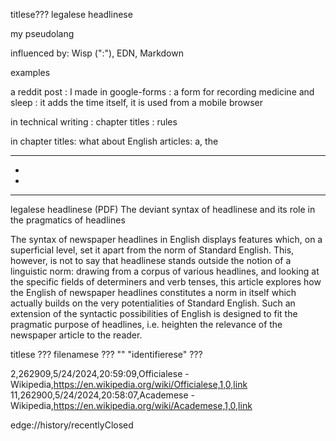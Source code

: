 

titlese???
	legalese
	headlinese




my pseudolang


influenced by:  Wisp (":"), EDN, Markdown


examples

a reddit post : I made in google-forms : a form for recording medicine and sleep : it adds the time itself, it is used from a mobile browser


in technical writing : chapter titles : rules



in chapter titles: what about English articles: a, the




-------------
-

-

-------



legalese
headlinese
(PDF) The deviant syntax of headlinese and its role in the pragmatics of headlines

The syntax of newspaper headlines in English displays features which, on a superficial level, set it apart from the norm of Standard English. This, however, is not to say that headlinese stands outside the notion of a linguistic norm: drawing from a corpus of various headlines, and looking at the specific fields of determiners and verb tenses, this article explores how the English of newspaper headlines constitutes a norm in itself which actually builds on the very potentialities of Standard English. Such an extension of the syntactic possibilities of English is designed to fit the pragmatic purpose of headlines, i.e. heighten the relevance of the newspaper article to the reader.



titlese ???
filenamese ???
"" "identifierese"  ???

2,262909,5/24/2024,20:59:09,Officialese - Wikipedia,https://en.wikipedia.org/wiki/Officialese,1,0,link
11,262900,5/24/2024,20:58:07,Academese - Wikipedia,https://en.wikipedia.org/wiki/Academese,1,0,link


edge://history/recentlyClosed


